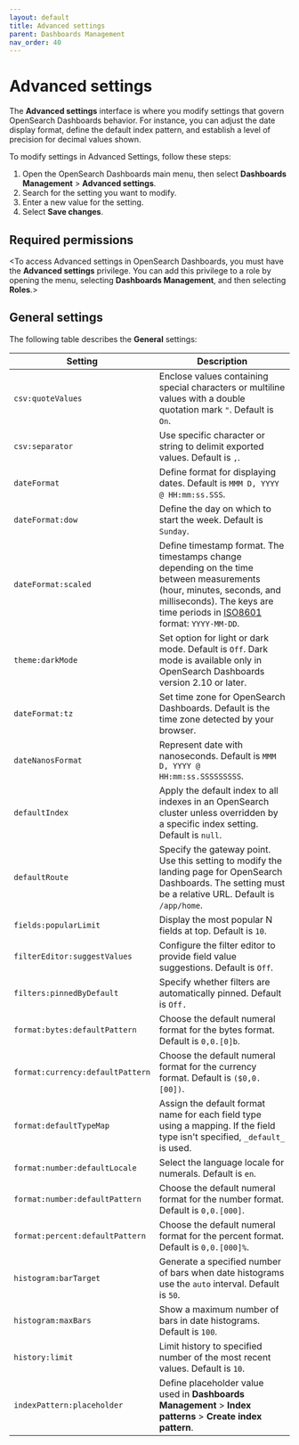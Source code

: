 ```yaml
---
layout: default
title: Advanced settings
parent: Dashboards Management
nav_order: 40
---
```


# Advanced settings

The **Advanced settings** interface is where you modify settings that govern OpenSearch Dashboards behavior. For instance, you can adjust the date display format, define the default index pattern, and establish a level of precision for decimal values shown.

To modify settings in Advanced Settings, follow these steps:

1. Open the OpenSearch Dashboards main menu, then select **Dashboards Management** > **Advanced settings**.
2. Search for the setting you want to modify.
3. Enter a new value for the setting. 
4. Select **Save changes**.

## Required permissions

<To access Advanced settings in OpenSearch Dashboards, you must have the **Advanced settings** privilege. You can add this privilege to a role by opening the menu, selecting **Dashboards Management**, and then selecting **Roles**.><This is example text and needs to be tailored for Dashboards.>

## General settings

The following table describes the **General** settings:

| Setting  | Description  |
|---------|--------------|
`csv:quoteValues`  | Enclose values containing special characters or multiline values with a double quotation mark `"`. Default is `On`.  |
`csv:separator`  | Use specific character or string to delimit exported values. Default is `,`.  |
`dateFormat`  | Define format for displaying dates. Default is `MMM D, YYYY @ HH:mm:ss.SSS`.  |
`dateFormat:dow`  | Define the day on which to start the week. Default is `Sunday`.  |
`dateFormat:scaled`  | Define timestamp format. The timestamps change depending on the time between measurements (hour, minutes, seconds, and milliseconds). The keys are time periods in [ISO8601](https://www.iso.org/iso-8601-date-and-time-format.html) format: `YYYY-MM-DD`.   |
`theme:darkMode` | Set option for light or dark mode. Default is `Off`. Dark mode is available only in OpenSearch Dashboards version 2.10 or later. |
`dateFormat:tz`  | Set time zone for OpenSearch Dashboards. Default is the time zone detected by your browser.  |
`dateNanosFormat`  | Represent date with nanoseconds. Default is `MMM D, YYYY @ HH:mm:ss.SSSSSSSSS`.  |
`defaultIndex`  | Apply the default index to all indexes in an OpenSearch cluster unless overridden by a specific index setting. Default is `null`.  |
`defaultRoute`  | Specify the gateway point. Use this setting to modify the landing page for OpenSearch Dashboards. The setting must be a relative URL. Default is `/app/home`. |
`fields:popularLimit` | Display the most popular N fields at top. Default is `10`.  |
`filterEditor:suggestValues` | Configure the filter editor to provide field value suggestions. Default is `Off`.  |
`filters:pinnedByDefault`  | Specify whether filters are automatically pinned. Default is `Off.`  |
`format:bytes:defaultPattern`  | Choose the default numeral format for the bytes format. Default is `0,0.[0]b`.  |
`format:currency:defaultPattern` | Choose the default numeral format for the currency format. Default is `($0,0.[00])`.  |
`format:defaultTypeMap` | Assign the default format name for each field type using a mapping. If the field type isn't specified, `_default_` is used.  |
`format:number:defaultLocale`  | Select the language locale for numerals. Default is `en`.  |
`format:number:defaultPattern`  | Choose the default numeral format for the number format. Default is `0,0.[000]`.  |
`format:percent:defaultPattern`  | Choose the default numeral format for the percent format. Default is `0,0.[000]%`.  |
`histogram:barTarget`  |  Generate a specified number of bars when date histograms use the `auto` interval. Default is `50`.  |
`histogram:maxBars`  | Show a maximum number of bars in date histograms. Default is `100`.  |
`history:limit` | Limit history to specified number of the most recent values. Default is `10`.  |
`indexPattern:placeholder`  | Define placeholder value used in **Dashboards Management** > **Index patterns** > **Create index pattern**.  |



 

